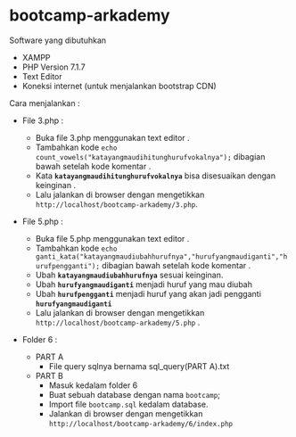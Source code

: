 # bootcamp-arkademy
Software yang dibutuhkan
- XAMPP 
- PHP Version 7.1.7
- Text Editor 
- Koneksi internet (untuk menjalankan bootstrap CDN)

Cara menjalankan : 
- File 3.php :
    - Buka file 3.php menggunakan text editor .
    - Tambahkan kode `echo count_vowels("katayangmaudihitunghurufvokalnya");` dibagian bawah setelah kode komentar .
    - Kata  **`katayangmaudihitunghurufvokalnya`** bisa disesuaikan dengan keinginan . 
    - Lalu jalankan di browser dengan mengetikkan `http://localhost/bootcamp-arkademy/3.php`.
    
- File 5.php :
    - Buka file 5.php menggunakan text editor .
    - Tambahkan kode `echo ganti_kata("katayangmaudiubahhurufnya","hurufyangmaudiganti","hurufpengganti");` dibagian bawah setelah kode komentar .
    - Ubah  **`katayangmaudiubahhurufnya`** sesuai keinginan.
    - Ubah **`hurufyangmaudiganti`** menjadi huruf yang mau diubah
    - Ubah **`hurufpengganti`** menjadi huruf yang akan jadi pengganti **`hurufyangmaudiganti`**
    - Lalu jalankan di browser dengan mengetikkan `http://localhost/bootcamp-arkademy/5.php` .
    
 - Folder 6 :
    - PART A
        - File query sqlnya bernama sql_query(PART A).txt
    - PART B
        - Masuk kedalam folder 6
        - Buat sebuah database dengan nama `bootcamp`;
        - Import file `bootcamp.sql` kedalam database.
        - Jalankan di browser dengan mengetikkan `http://localhost/bootcamp-arkademy/6/index.php`
    
